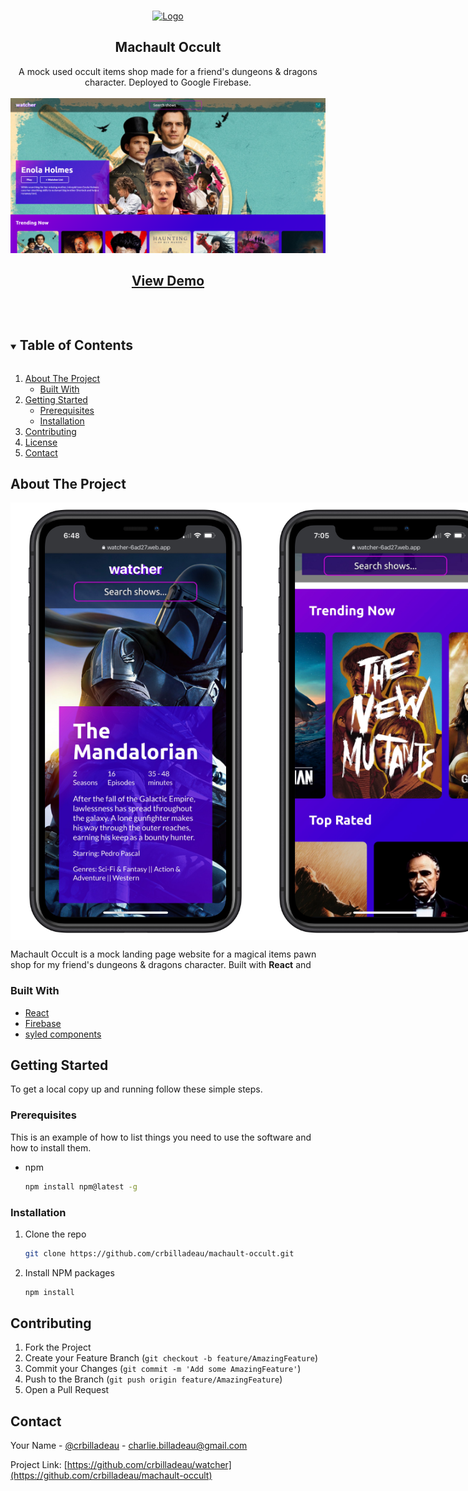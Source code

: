 <!-- PROJECT LOGO -->
<br />
<p align="center">
  <a href="https://github.com/crbilladeau/watcher">
    <img src="public/favicon-32x32.png" alt="Logo" width="32" height="32">
  </a>

  <h2 align="center">Machault Occult</h3>

  <p align="center">
    A mock used occult items shop made for a friend's dungeons & dragons character. Deployed to Google Firebase.
    <br />
    <br />
     <img src="https://github.com/crbilladeau/portfolio/blob/master/src/assets/images/watcher.png?raw=true" alt="Occult Machault Screenshot" width="1000">
    <br />
  </p>
  <h2 align="center"><a href="https://machault-occult.web.app/">View Demo</a></h2>
  <br />
</p>



<!-- TABLE OF CONTENTS -->
<details open="open">
  <summary><h2 style="display: inline-block">Table of Contents</h2></summary>
  <ol>
    <li>
      <a href="#about-the-project">About The Project</a>
      <ul>
        <li><a href="#built-with">Built With</a></li>
      </ul>
    </li>
    <li>
      <a href="#getting-started">Getting Started</a>
      <ul>
        <li><a href="#prerequisites">Prerequisites</a></li>
        <li><a href="#installation">Installation</a></li>
      </ul>
    </li>
    <li><a href="#contributing">Contributing</a></li>
    <li><a href="#license">License</a></li>
    <li><a href="#contact">Contact</a></li>
  </ol>
</details>



<!-- ABOUT THE PROJECT -->
## About The Project

<div align="center">
   <div style="display: flex; align-items: flex-start;">
     <img src="https://github.com/crbilladeau/portfolio/blob/master/src/assets/images/watcher-mobile1.png?raw=true" alt="Watcher Mobile Screenshot" width="400">
     <img src="https://github.com/crbilladeau/portfolio/blob/master/src/assets/images/watcher-mobile2.png?raw=true" alt="Watcher Mobile Screenshot" width="400">
  </div>
</div>

Machault Occult is a mock landing page website for a magical items pawn shop for my friend's dungeons & dragons character. Built with **React** and 

### Built With

* [React](https://reactjs.org/)
* [Firebase](https://firebase.google.com/)
* [syled components](https://styled-components.com/)



<!-- GETTING STARTED -->
## Getting Started

To get a local copy up and running follow these simple steps.

### Prerequisites

This is an example of how to list things you need to use the software and how to install them.
* npm
  ```sh
  npm install npm@latest -g
  ```

### Installation

1. Clone the repo
   ```sh
   git clone https://github.com/crbilladeau/machault-occult.git
   ```
2. Install NPM packages
   ```sh
   npm install
   ```


<!-- CONTRIBUTING -->
## Contributing

1. Fork the Project
2. Create your Feature Branch (`git checkout -b feature/AmazingFeature`)
3. Commit your Changes (`git commit -m 'Add some AmazingFeature'`)
4. Push to the Branch (`git push origin feature/AmazingFeature`)
5. Open a Pull Request


<!-- CONTACT -->
## Contact

Your Name - [@crbilladeau](https://twitter.com/crbilladeau) - charlie.billadeau@gmail.com

Project Link: [https://github.com/crbilladeau/watcher](https://github.com/crbilladeau/machault-occult)
